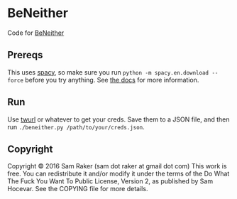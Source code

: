 # BeNeither
Code for [BeNeither](https://twitter.com/beneither)

## Prereqs
This uses [spacy](https://spacy.io), so make sure you run
`python -m spacy.en.download --force` before you try anything. See
[the docs](https://spacy.io/#install) for more information.

## Run
Use [twurl](https://github.com/twitter/twurl) or whatever to get your creds.
Save them to a JSON file, and then run `./beneither.py /path/to/your/creds.json`.

## Copyright
Copyright © 2016 Sam Raker (sam dot raker at gmail dot com)
This work is free. You can redistribute it and/or modify it under the
terms of the Do What The Fuck You Want To Public License, Version 2,
as published by Sam Hocevar. See the COPYING file for more details.
